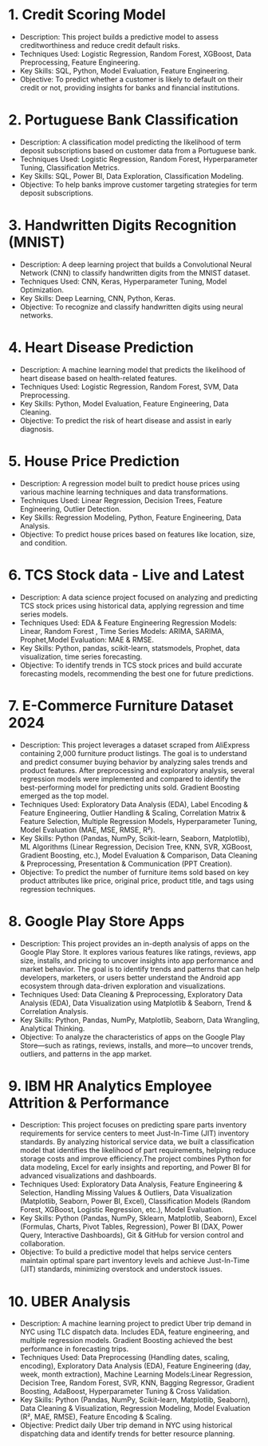 # 1. Credit Scoring Model
* Description: This project builds a predictive model to assess creditworthiness and reduce credit default risks.
* Techniques Used: Logistic Regression, Random Forest, XGBoost, Data Preprocessing, Feature Engineering.
* Key Skills: SQL, Python, Model Evaluation, Feature Engineering.
* Objective: To predict whether a customer is likely to default on their credit or not, providing insights for banks and financial institutions.
# 2. Portuguese Bank Classification
* Description: A classification model predicting the likelihood of term deposit subscriptions based on customer data from a Portuguese bank.
* Techniques Used: Logistic Regression, Random Forest, Hyperparameter Tuning, Classification Metrics.
* Key Skills: SQL, Power BI, Data Exploration, Classification Modeling.
* Objective: To help banks improve customer targeting strategies for term deposit subscriptions.
# 3. Handwritten Digits Recognition (MNIST)
* Description: A deep learning project that builds a Convolutional Neural Network (CNN) to classify handwritten digits from the MNIST dataset.
* Techniques Used: CNN, Keras, Hyperparameter Tuning, Model Optimization.
* Key Skills: Deep Learning, CNN, Python, Keras.
* Objective: To recognize and classify handwritten digits using neural networks.
# 4. Heart Disease Prediction
* Description: A machine learning model that predicts the likelihood of heart disease based on health-related features.
* Techniques Used: Logistic Regression, Random Forest, SVM, Data Preprocessing.
* Key Skills: Python, Model Evaluation, Feature Engineering, Data Cleaning.
* Objective: To predict the risk of heart disease and assist in early diagnosis.
# 5. House Price Prediction
* Description: A regression model built to predict house prices using various machine learning techniques and data transformations.
* Techniques Used: Linear Regression, Decision Trees, Feature Engineering, Outlier Detection.
* Key Skills: Regression Modeling, Python, Feature Engineering, Data Analysis.
* Objective: To predict house prices based on features like location, size, and condition.
# 6. TCS Stock data - Live and Latest
* Description: A data science project focused on analyzing and predicting TCS stock prices using historical data, applying regression and time series models.
* Techniques Used: EDA & Feature Engineering Regression Models: Linear, Random Forest , Time Series Models: ARIMA, SARIMA, Prophet,Model Evaluation: MAE & RMSE.
* Key Skills: Python, pandas, scikit-learn, statsmodels, Prophet, data visualization, time series forecasting.
* Objective: To identify trends in TCS stock prices and build accurate forecasting models, recommending the best one for future predictions.
# 7. E-Commerce Furniture Dataset 2024
* Description: This project leverages a dataset scraped from AliExpress containing 2,000 furniture product listings. The goal is to understand and predict consumer buying behavior by analyzing sales trends and product features. After preprocessing and exploratory analysis, several regression models were implemented and compared to identify the best-performing model for predicting units sold. Gradient Boosting emerged as the top model.
* Techniques Used: Exploratory Data Analysis (EDA), Label Encoding & Feature Engineering, Outlier Handling & Scaling, Correlation Matrix & Feature Selection, Multiple Regression Models, Hyperparameter Tuning, Model Evaluation (MAE, MSE, RMSE, R²).
* Key Skills: Python (Pandas, NumPy, Scikit-learn, Seaborn, Matplotlib), ML Algorithms (Linear Regression, Decision Tree, KNN, SVR, XGBoost, Gradient Boosting, etc.), Model Evaluation & Comparison, Data Cleaning & Preprocessing, Presentation & Communication (PPT Creation).
* Objective: To predict the number of furniture items sold based on key product attributes like price, original price, product title, and tags using regression techniques.
# 8. Google Play Store Apps
* Description: This project provides an in-depth analysis of apps on the Google Play Store. It explores various features like ratings, reviews, app size, installs, and pricing to uncover insights into app performance and market behavior. The goal is to identify trends and patterns that can help developers, marketers, or users better understand the Android app ecosystem through data-driven exploration and visualizations.
* Techniques Used: Data Cleaning & Preprocessing, Exploratory Data Analysis (EDA), Data Visualization using Matplotlib & Seaborn, Trend & Correlation Analysis.
* Key Skills: Python, Pandas, NumPy, Matplotlib, Seaborn, Data Wrangling, Analytical Thinking.
* Objective: To analyze the characteristics of apps on the Google Play Store—such as ratings, reviews, installs, and more—to uncover trends, outliers, and patterns in the app market.
# 9. IBM HR Analytics Employee Attrition & Performance
* Description: This project focuses on predicting spare parts inventory requirements for service centers to meet Just-In-Time (JIT) inventory standards. By analyzing historical service data, we built a classification model that identifies the likelihood of part requirements, helping reduce storage costs and improve efficiency.The project combines Python for data modeling, Excel for early insights and reporting, and Power BI for advanced visualizations and dashboards.
* Techniques Used: Exploratory Data Analysis, Feature Engineering & Selection, Handling Missing Values & Outliers, Data Visualization (Matplotlib, Seaborn, Power BI, Excel), Classification Models (Random Forest, XGBoost, Logistic Regression, etc.), Model Evaluation.
* Key Skills: Python (Pandas, NumPy, Sklearn, Matplotlib, Seaborn), Excel (Formulas, Charts, Pivot Tables, Regression), Power BI (DAX, Power Query, Interactive Dashboards), Git & GitHub for version control and collaboration.
* Objective: To build a predictive model that helps service centers maintain optimal spare part inventory levels and achieve Just-In-Time (JIT) standards, minimizing overstock and understock issues.
# 10. UBER Analysis 
* Description: A machine learning project to predict Uber trip demand in NYC using TLC dispatch data. Includes EDA, feature engineering, and multiple regression models. Gradient Boosting achieved the best performance in forecasting trips.
* Techniques Used: Data Preprocessing (Handling dates, scaling, encoding), Exploratory Data Analysis (EDA), Feature Engineering (day, week, month extraction), Machine Learning Models:Linear Regression, Decision Tree, Random Forest, SVR, KNN, Bagging Regressor, Gradient Boosting, AdaBoost, Hyperparameter Tuning & Cross Validation.
* Key Skills: Python (Pandas, NumPy, Scikit-learn, Matplotlib, Seaborn), Data Cleaning & Visualization, Regression Modeling, Model Evaluation (R², MAE, RMSE), Feature Encoding & Scaling.
* Objective: Predict daily Uber trip demand in NYC using historical dispatching data and identify trends for better resource planning.



